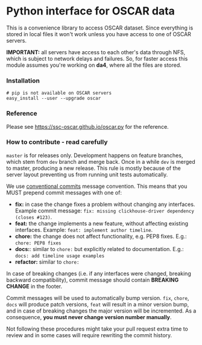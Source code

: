 # Python interface for OSCAR data


This is a convenience library to access OSCAR dataset. 
Since everything is stored in local files it won't work unless you have access 
to one of OSCAR servers.

**IMPORTANT:** all servers have access to each other's data through NFS, which is
subject to network delays and failures.
So, for faster access this module assumes you're working on **da4**, where all the
files are stored.

### Installation

    # pip is not available on OSCAR servers
    easy_install --user --upgrade oscar

### Reference

Please see <https://ssc-oscar.github.io/oscar.py> for the reference.


### How to contribute - read carefully

`master` is for releases only. Development happens on feature branches,
which stem from `dev` branch and merge back. Once in a while `dev` is merged
to master, producing a new release. This rule is mostly because of the server
layout preventing us from running unit tests automatically.

We use [conventional commits](https://www.conventionalcommits.org) message
convention. This means that you MUST prepend commit messages with one of:
- **fix:** in case the change fixes a problem without changing any interfaces.
    Example commit message: `fix: missing clickhouse-driver dependency (closes #123)`.
- **feat:** the change implements a new feature, without affecting existing
    interfaces. Example: `feat: implement author timeline`.
- **chore:** the change does not affect functionality, e.g. PEP8 fixes.
    E.g.: `chore: PEP8 fixes`
- **docs:**: similar to `chore:` but explicitly related to documentation.
    E.g.: `docs: add timeline usage examples`
- **refactor:** similar to `chore:`

In case of breaking changes (i.e. if any interfaces were changed, breaking 
backward compatibility), commit message should contain **BREAKING CHANGE**
in the footer.

Commit messages will be used to automatically bump version. `fix`, `chore`, `docs` 
will produce patch versions, `feat` will result in a minor version bump, and in
case of breaking changes the major version will be incremented.
As a consequence, **you must never change version number manually**.

Not following these procedures might take your pull request extra time to
review and in some cases will require rewriting the commit history.